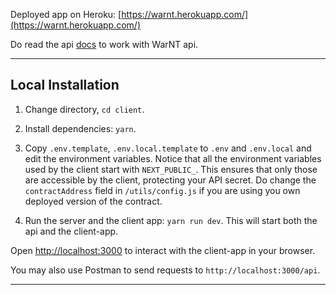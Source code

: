 Deployed app on Heroku: [https://warnt.herokuapp.com/](https://warnt.herokuapp.com/)

Do read the api [docs](API.md) to work with WarNT api.

---

## Local Installation

1. Change directory, `cd client`.

2. Install dependencies: `yarn`.

3. Copy `.env.template`, `.env.local.template`  to `.env` and `.env.local` and edit the environment variables.
Notice that all the environment variables used by the client start with `NEXT_PUBLIC_`. This ensures that only those are accessible by the client, protecting your API secret. Do change the `contractAddress` field in `/utils/config.js` if you are using you own deployed version of the contract.

4. Run the server and the client app: ```yarn run dev```. This will start both the api and the client-app.

Open [http://localhost:3000](http://localhost:3000) to interact with the client-app in your browser.

You may also use Postman to send requests to ```http://localhost:3000/api```.

---